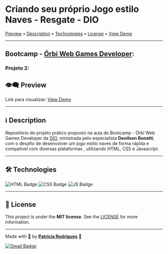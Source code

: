 # Criando seu próprio Jogo estilo Naves - Resgate - DIO

[Preview](https://github.com/PatriciaRodriguesR/DIO-Jogo-Estilo-Naves#%EF%B8%8F%EF%B8%8F-preview) • [Description](https://github.com/PatriciaRodriguesR/DIO-Jogo-Estilo-Naves#%E2%84%B9%EF%B8%8F-description) • [Technologies](https://github.com/PatriciaRodriguesR/DIO-Jogo-Estilo-Naves#%EF%B8%8F-technologies) • [License](https://github.com/PatriciaRodriguesR/DIO-Jogo-Estilo-Naves#-license) • [View Demo](https://PatriciaRodriguesR.github.io/DIO-Jogo-Estilo-Naves/)

---

## Bootcamp - [Órbi Web Games Developer](https://www.dio.me/bootcamp/orbi-web-game-developer):

### Projeto 2:

## 👁️‍🗨️ Preview

Link para visualizar: [View Demo](https://PatriciaRodriguesR.github.io/DIO-Jogo-Estilo-Naves/)

---

## ℹ️ Description

Repositório do projeto prático proposto na aula do Bootcamp - Órbi Web Games Developer da [DIO](https://www.dio.me/), ministrada pelo especialista **Denilson Bonatti**, com o desafio de desenvolver um jogo estilo naves de forma rápida e compatível com diversas plataformas , utilizando HTML, CSS e Javascript.

---

## 🛠️ **Technologies**

![HTML Badge](https://img.shields.io/badge/HTML5-E34F26?style=for-the-badge&logo=html5&logoColor=white) ![CSS Badge](https://img.shields.io/badge/CSS3-1572B6?style=for-the-badge&logo=css3&logoColor=white) ![JS Badge](https://img.shields.io/badge/JavaScript-F7DF1E?style=for-the-badge&logo=javascript&logoColor=black)

---

## 📃 License

This project is under the **MIT license**. See the [LICENSE](https://github.com/PatriciaRodriguesR/DIO-Jogo-Estilo-Genius/blob/master/LICENSE) for more information.

---

Made with 💜 by [**Patrícia Rodrigues**](https://github.com/PatriciaRodriguesR/) 👋

[![Gmail Badge](https://img.shields.io/badge/-patriciarodriguesric@gmail.com-c14438?style=flat-square&logo=Gmail&logoColor=white&link=mailto:patriciarodriguesric@gmail.com)](mailto:patriciarodriguesric@gmail.com)
